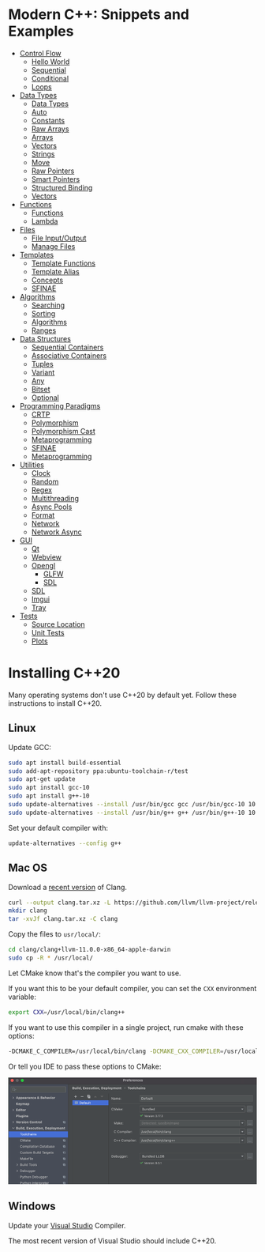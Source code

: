 # Modern C++: Snippets and Examples

* [Control Flow](snippets/control_flow)
    * [Hello World](C++/modern_cpp/snippets/control_flow/hello_world.cpp)
    * [Sequential](snippets/control_flow/sequential.cpp)
    * [Conditional](snippets/control_flow/conditional.cpp)
    * [Loops](snippets/control_flow/loops.cpp)
* [Data Types](snippets/data_types)
    * [Data Types](snippets/data_types/data_types.cpp)
    * [Auto](snippets/data_types/auto.cpp)
    * [Constants](snippets/data_types/constants.cpp)
    * [Raw Arrays](snippets/data_types/raw_arrays.cpp)
    * [Arrays](snippets/data_types/arrays.cpp)
    * [Vectors](snippets/data_types/vectors.cpp)
    * [Strings](snippets/data_types/strings.cpp)
    * [Move](snippets/data_types/move.cpp)
    * [Raw Pointers](snippets/data_types/raw_pointers.cpp)
    * [Smart Pointers](snippets/data_types/smart_pointers.cpp)
    * [Structured Binding](snippets/data_types/structured_binding.cpp)
    * [Vectors](snippets/data_types/vectors.cpp)
* [Functions](snippets/functions)
    * [Functions](snippets/functions/functions.cpp)
    * [Lambda](snippets/functions/lambda.cpp)
* [Files](snippets/files)
    * [File Input/Output](snippets/files/files.cpp)
    * [Manage Files](snippets/files/filesystem.cpp)
* [Templates](snippets/templates/)
    * [Template Functions](snippets/templates/template_functions.cpp)
    * [Template Alias](snippets/templates/template_alias.cpp)
    * [Concepts](snippets/templates/concepts.cpp)
    * [SFINAE](snippets/templates/sfinae.cpp)
* [Algorithms](snippets/algorithm/)
    * [Searching](snippets/algorithm/searching.cpp)
    * [Sorting](snippets/algorithm/sorting.cpp)
    * [Algorithms](snippets/algorithm/algorithms.cpp)
    * [Ranges](snippets/algorithm/ranges.cpp)
* [Data Structures](snippets/data_structures/)
    * [Sequential Containers](snippets/data_structures/sequential_containers.cpp)
    * [Associative Containers](snippets/data_structures/associative_containers.cpp)
    * [Tuples](snippets/data_structures/tuples.cpp)
    * [Variant](snippets/data_structures/variant.cpp)
    * [Any](snippets/data_structures/any.cpp)
    * [Bitset](snippets/data_structures/bitset.cpp)
    * [Optional](snippets/data_structures/optional.cpp)
* [Programming Paradigms](snippets/paradigms/)
    * [CRTP](snippets/paradigms/CRTP.cpp)
    * [Polymorphism](snippets/paradigms/polymorphism.cpp)
    * [Polymorphism Cast](snippets/paradigms/polymorphism_cast.cpp)
    * [Metaprogramming](snippets/paradigms/metaprogramming.cpp)
    * [SFINAE](snippets/paradigms/SFINAE.cpp)
    * [Metaprogramming](snippets/paradigms/metaprogramming.cpp)
* [Utilities](snippets/utilities/)
    * [Clock](snippets/utilities/clock.cpp)
    * [Random](snippets/utilities/random.cpp)
    * [Regex](snippets/utilities/regex.cpp)
    * [Multithreading](snippets/utilities/multithreading.cpp)
    * [Async Pools](snippets/utilities/async_pools.cpp)
    * [Format](snippets/utilities/format.cpp)
    * [Network](snippets/utilities/network.cpp)
    * [Network Async](snippets/utilities/network_async.cpp)
* [GUI](snippets/gui/)
    * [Qt](snippets/gui/qt/qt_hello.cpp)
    * [Webview](snippets/gui/webview/webview_hello.cpp)
    * [Opengl](snippets/gui/opengl/)
        * [GLFW](snippets/gui/opengl/glfw/opengl_hello.cpp)
        * [SDL](snippets/gui/opengl/sdl/sdl_hello.cpp)
    * [SDL](snippets/gui/sdl/sdl_hello.cpp)
    * [Imgui](snippets/gui/imgui/imgui_hello.cpp)
    * [Tray](snippets/gui/tray/tray_hello.cpp)
* [Tests](snippets/tests/)
    * [Source Location](snippets/tests/source_location.cpp)
    * [Unit Tests](snippets/tests/unit_tests.cpp)
    * [Plots](snippets/tests/plots.cpp)

# Installing C++20

Many operating systems don't use C++20 by default yet. Follow these instructions to install C++20.

## Linux

Update GCC:

```bash
sudo apt install build-essential
sudo add-apt-repository ppa:ubuntu-toolchain-r/test
sudo apt-get update
sudo apt install gcc-10
sudo apt install g++-10
sudo update-alternatives --install /usr/bin/gcc gcc /usr/bin/gcc-10 10
sudo update-alternatives --install /usr/bin/g++ g++ /usr/bin/g++-10 10
```

Set your default compiler with:

```bash
update-alternatives --config g++
```

## Mac OS

Download a [recent version](https://releases.llvm.org/download.html) of Clang.

```bash
curl --output clang.tar.xz -L https://github.com/llvm/llvm-project/releases/download/llvmorg-11.0.0/clang+llvm-11.0.0-x86_64-apple-darwin.tar.xz
mkdir clang
tar -xvJf clang.tar.xz -C clang
```

Copy the files to `usr/local/`:

```bash
cd clang/clang+llvm-11.0.0-x86_64-apple-darwin
sudo cp -R * /usr/local/
```

Let CMake know that's the compiler you want to use. 

If you want this to be your default compiler, you can set the `CXX` environment variable:

```bash
export CXX=/usr/local/bin/clang++
```

If you want to use this compiler in a single project, run cmake with these options:

```bash
-DCMAKE_C_COMPILER=/usr/local/bin/clang -DCMAKE_CXX_COMPILER=/usr/local/bin/clang++
```

Or tell you IDE to pass these options to CMake:

![](docs/img/set_compiler.png)

## Windows

Update your [Visual Studio](https://visualstudio.microsoft.com) Compiler.

The most recent version of Visual Studio should include C++20.
